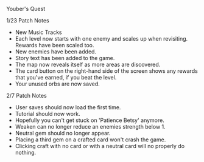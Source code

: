Youber's Quest

1/23 Patch Notes

- New Music Tracks
- Each level now starts with one enemy and scales up when revisiting. Rewards have been scaled too.
- New enemies have been added.
- Story text has been added to the game.
- The map now reveals itself as more areas are discovered.
- The card button on the right-hand side of the screen shows any rewards that you've earned, if you beat the level.
- Your unused orbs are now saved.

2/7 Patch Notes
- User saves should now load the first time.
- Tutorial should now work.
- Hopefully you can't get stuck on 'Patience Betsy' anymore.
- Weaken can no longer reduce an enemies strength below 1.
- Neutral gem should no longer appear.
- Placing a third gem on a crafted card won't crash the game.
- Clicking craft with no card or with a neutral card will no properly do nothing.